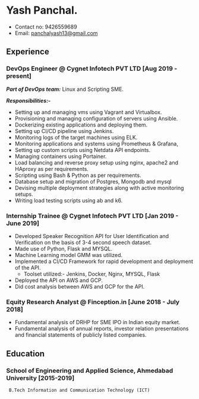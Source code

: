 # Yash Panchal.
  * Contact no: 9426559689   
  * Email: panchalyash13@gmail.com

## Experience

### DevOps Engineer @ Cygnet Infotech PVT LTD [Aug 2019 - present]
***Part of DevOps team:*** Linux and Scripting SME.

***Responsibilities:-***
* Setting up and managing vms using Vagrant and Virtualbox.
* Provisioning and managing configuration of servers using Ansible.
* Dockerizing existing applications and deploying them.
* Setting up CI/CD pipeline using Jenkins.
* Monitoring logs of the target machines using ELK.
* Monitoring applications and systems using Prometheus & Grafana,
* Setting up custom scripts using Netdata API endpoints.
* Managing containers using Portainer.
* Load balancing and reverse proxy setup using nginx, apache2 and HAproxy as per requirements.
* Scripting using Bash & Python as per requirements.
* Database setup and migration of Postgres, Mongodb and mysql
* Devising multiple deployment strategies along with active monitoring setups.
* Writing load testing scripts using ab and k6. 
 
### Internship Trainee @ Cygnet Infotech PVT LTD [Jan 2019 - June 2019]
 * Developed Speaker Recognition API for User Identification and Verification on the basis of 3-4 second speech dataset.
 * Made use of Python, Flask and MYSQL.
 * Machine Learning model GMM was utilized.
 * Implemented a CI/CD Framework for rapid development and deployment of the API. 
   * Toolset utilized:- Jenkins, Docker, Nginx, MYSQL, Flask
 * Deployed the API on AWS and GCP.
 * Did cost analysis between AWS and GCP for the API.
 

### Equity Research Analyst @ Finception.in [June 2018 - July 2018]
 * Fundamental analysis of DRHP for SME IPO in Indian equity market.
 * Fundamental analysis of annual reports, investor relation presentations and financial statements of publicly listed companies.

## Education

### School of Engineering and Applied Science, Ahmedabad University [2015-2019]
     B.Tech Information and Communication Technology (ICT)  
